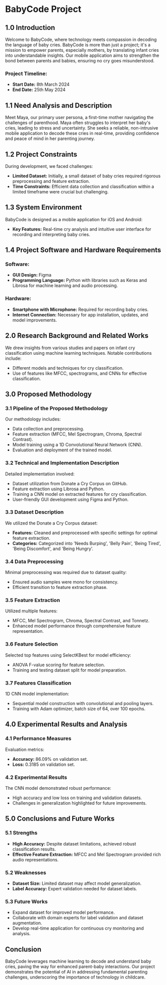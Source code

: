 # BabyCode Project 

## 1.0 Introduction

Welcome to BabyCode, where technology meets compassion in decoding the language of baby cries. BabyCode is more than just a project; it's a mission to empower parents, especially mothers, by translating infant cries into understandable insights. Our mobile application aims to strengthen the bond between parents and babies, ensuring no cry goes misunderstood.

### Project Timeline:
- **Start Date:** 8th March 2024
- **End Date:** 25th May 2024

## 1.1 Need Analysis and Description

Meet Maya, our primary user persona, a first-time mother navigating the challenges of parenthood. Maya often struggles to interpret her baby's cries, leading to stress and uncertainty. She seeks a reliable, non-intrusive mobile application to decode these cries in real-time, providing confidence and peace of mind in her parenting journey.

## 1.2 Project Constraints

During development, we faced challenges:
- **Limited Dataset:** Initially, a small dataset of baby cries required rigorous preprocessing and feature extraction.
- **Time Constraints:** Efficient data collection and classification within a limited timeframe were crucial but challenging.

## 1.3 System Environment

BabyCode is designed as a mobile application for iOS and Android:
- **Key Features:** Real-time cry analysis and intuitive user interface for recording and interpreting baby cries.

## 1.4 Project Software and Hardware Requirements

### Software:
- **GUI Design:** Figma
- **Programming Language:** Python with libraries such as Keras and Librosa for machine learning and audio processing.

### Hardware:
- **Smartphone with Microphone:** Required for recording baby cries.
- **Internet Connection:** Necessary for app installation, updates, and model improvements.

## 2.0 Research Background and Related Works

We drew insights from various studies and papers on infant cry classification using machine learning techniques. Notable contributions include:
- Different models and techniques for cry classification.
- Use of features like MFCC, spectrograms, and CNNs for effective classification.

## 3.0 Proposed Methodology

### 3.1 Pipeline of the Proposed Methodology

Our methodology includes:
- Data collection and preprocessing.
- Feature extraction (MFCC, Mel Spectrogram, Chroma, Spectral Contrast).
- Model training using a 1D Convolutional Neural Network (CNN).
- Evaluation and deployment of the trained model.

### 3.2 Technical and Implementation Description

Detailed implementation involved:
- Dataset utilization from Donate a Cry Corpus on GitHub.
- Feature extraction using Librosa and Python.
- Training a CNN model on extracted features for cry classification.
- User-friendly GUI development using Figma and Python.

### 3.3 Dataset Description

We utilized the Donate a Cry Corpus dataset:
- **Features:** Cleaned and preprocessed with specific settings for optimal feature extraction.
- **Categories:** Categorized into 'Needs Burping', 'Belly Pain', 'Being Tired', 'Being Discomfort', and 'Being Hungry'.

### 3.4 Data Preprocessing

Minimal preprocessing was required due to dataset quality:
- Ensured audio samples were mono for consistency.
- Efficient transition to feature extraction phase.

### 3.5 Feature Extraction

Utilized multiple features:
- MFCC, Mel Spectrogram, Chroma, Spectral Contrast, and Tonnetz.
- Enhanced model performance through comprehensive feature representation.

### 3.6 Feature Selection

Selected top features using SelectKBest for model efficiency:
- ANOVA F-value scoring for feature selection.
- Training and testing dataset split for model preparation.

### 3.7 Features Classification

1D CNN model implementation:
- Sequential model construction with convolutional and pooling layers.
- Training with Adam optimizer, batch size of 64, over 100 epochs.

## 4.0 Experimental Results and Analysis

### 4.1 Performance Measures

Evaluation metrics:
- **Accuracy:** 86.09% on validation set.
- **Loss:** 0.3185 on validation set.

### 4.2 Experimental Results

The CNN model demonstrated robust performance:
- High accuracy and low loss on training and validation datasets.
- Challenges in generalization highlighted for future improvements.

## 5.0 Conclusions and Future Works

### 5.1 Strengths

- **High Accuracy:** Despite dataset limitations, achieved robust classification results.
- **Effective Feature Extraction:** MFCC and Mel Spectrogram provided rich audio representations.

### 5.2 Weaknesses

- **Dataset Size:** Limited dataset may affect model generalization.
- **Label Accuracy:** Expert validation needed for dataset labels.

### 5.3 Future Works

- Expand dataset for improved model performance.
- Collaborate with domain experts for label validation and dataset augmentation.
- Develop real-time application for continuous cry monitoring and analysis.

## Conclusion

BabyCode leverages machine learning to decode and understand baby cries, paving the way for enhanced parent-baby interactions. Our project demonstrates the potential of AI in addressing fundamental parenting challenges, underscoring the importance of technology in childcare.
